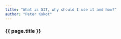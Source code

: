 ```yaml
---
title: "What is GIT, why should I use it and how?"
author: "Peter Kokot"
---
```


### {{ page.title }}
